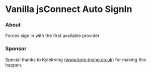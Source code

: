 # Vanilla jsConnect Auto SignIn #

### About ###
Forces sign in with the first available provider

### Sponsor ###
Special thanks to KyleIrving (www.kyle-irving.co.uk) for making this happen.
